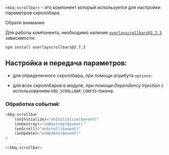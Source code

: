 `<kbq-scrollbar>` - это компонент который используется для настройки параметров скроллбара.

<div class="kbq-callout kbq-callout_warning">
<div class="kbq-callout__header">Обрати внимание</div>
<div class="kbq-callout__content">

Для работы компонента, необходимо наличие [`overlayscrollbars@2.7.3`](https://github.com/KingSora/OverlayScrollbars/tree/v2.7.0) зависимости:

```bash
npm install overlayscrollbars@2.7.3
```

</div>
</div>

## Настройка и передача параметров:

-   для определенного скроллбара, при помощи атрибута `options`:

<!-- example(scrollbar-with-options) -->

-   для всех скроллбаров в модуле, при помощи _Dependency Injection_ c использованием `KBQ_SCROLLBAR_CONFIG` токена:

<!-- example(scrollbar-with-custom-config) -->

### Обработка событий:

```ts
<kbq-scrollbar
    (onInitialize)="onInitialize($event)"
    (onDestroy)="onDestroy($event)"
    (onScroll)="onScroll($event)"
    (onUpdate)="onUpdate($event)"
>
    ...
</kbq-scrollbar>
```
